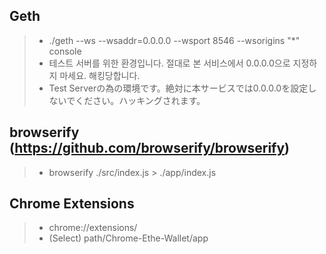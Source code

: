 Geth
---
> * ./geth --ws --wsaddr=0.0.0.0 --wsport 8546 --wsorigins "*" console
> * 테스트 서버를 위한 환경입니다. 절대로 본 서비스에서 0.0.0.0으로 지정하지 마세요. 해킹당합니다.
>* Test Serverの為の環境です。絶対に本サービスでは0.0.0.0を設定しないでください。ハッキングされます。

browserify (https://github.com/browserify/browserify)
---
> * browserify ./src/index.js > ./app/index.js

Chrome Extensions
---
> * chrome://extensions/
> * (Select) path/Chrome-Ethe-Wallet/app
